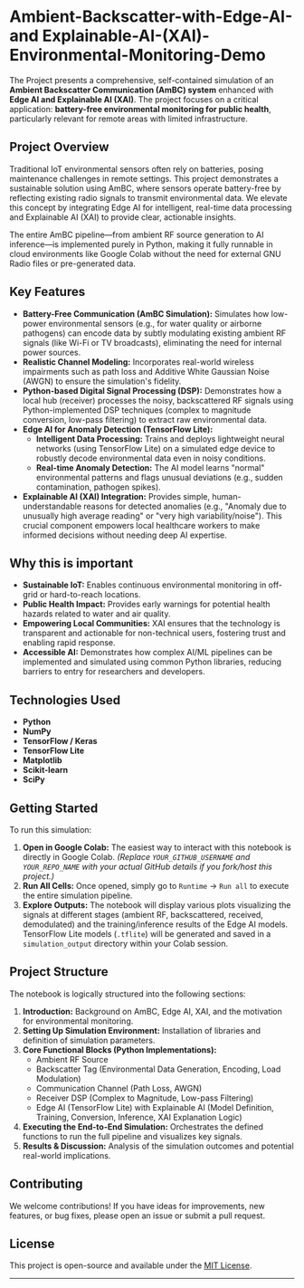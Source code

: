 # Ambient-Backscatter-with-Edge-AI-and Explainable-AI-(XAI)-Environmental-Monitoring-Demo

The Project presents a comprehensive, self-contained simulation of an **Ambient Backscatter Communication (AmBC) system** enhanced with **Edge AI and Explainable AI (XAI)**. The project focuses on a critical application: **battery-free environmental monitoring for public health**, particularly relevant for remote areas with limited infrastructure.

## Project Overview

Traditional IoT environmental sensors often rely on batteries, posing maintenance challenges in remote settings. This project demonstrates a sustainable solution using AmBC, where sensors operate battery-free by reflecting existing radio signals to transmit environmental data. We elevate this concept by integrating Edge AI for intelligent, real-time data processing and Explainable AI (XAI) to provide clear, actionable insights.

The entire AmBC pipeline—from ambient RF source generation to AI inference—is implemented purely in Python, making it fully runnable in cloud environments like Google Colab without the need for external GNU Radio files or pre-generated data.

## Key Features

  * **Battery-Free Communication (AmBC Simulation):** Simulates how low-power environmental sensors (e.g., for water quality or airborne pathogens) can encode data by subtly modulating existing ambient RF signals (like Wi-Fi or TV broadcasts), eliminating the need for internal power sources.
  * **Realistic Channel Modeling:** Incorporates real-world wireless impairments such as path loss and Additive White Gaussian Noise (AWGN) to ensure the simulation's fidelity.
  * **Python-based Digital Signal Processing (DSP):** Demonstrates how a local hub (receiver) processes the noisy, backscattered RF signals using Python-implemented DSP techniques (complex to magnitude conversion, low-pass filtering) to extract raw environmental data.
  * **Edge AI for Anomaly Detection (TensorFlow Lite):**
      * **Intelligent Data Processing:** Trains and deploys lightweight neural networks (using TensorFlow Lite) on a simulated edge device to robustly decode environmental data even in noisy conditions.
      * **Real-time Anomaly Detection:** The AI model learns "normal" environmental patterns and flags unusual deviations (e.g., sudden contamination, pathogen spikes).
  * **Explainable AI (XAI) Integration:** Provides simple, human-understandable reasons for detected anomalies (e.g., "Anomaly due to unusually high average reading" or "very high variability/noise"). This crucial component empowers local healthcare workers to make informed decisions without needing deep AI expertise.

## Why this is important

  * **Sustainable IoT:** Enables continuous environmental monitoring in off-grid or hard-to-reach locations.
  * **Public Health Impact:** Provides early warnings for potential health hazards related to water and air quality.
  * **Empowering Local Communities:** XAI ensures that the technology is transparent and actionable for non-technical users, fostering trust and enabling rapid response.
  * **Accessible AI:** Demonstrates how complex AI/ML pipelines can be implemented and simulated using common Python libraries, reducing barriers to entry for researchers and developers.

## Technologies Used

  * **Python**
  * **NumPy**
  * **TensorFlow / Keras**
  * **TensorFlow Lite**
  * **Matplotlib**
  * **Scikit-learn**
  * **SciPy**

## Getting Started

To run this simulation:

1.  **Open in Google Colab:** The easiest way to interact with this notebook is directly in Google Colab.
    [](https://www.google.com/search?q=https://colab.research.google.com/github/YOUR_GITHUB_USERNAME/YOUR_REPO_NAME/blob/main/Ambient_Backscatter_with_Edge_AI_Environmental_Monitoring_Demo.ipynb)
    *(Replace `YOUR_GITHUB_USERNAME` and `YOUR_REPO_NAME` with your actual GitHub details if you fork/host this project.)*
2.  **Run All Cells:** Once opened, simply go to `Runtime` -\> `Run all` to execute the entire simulation pipeline.
3.  **Explore Outputs:** The notebook will display various plots visualizing the signals at different stages (ambient RF, backscattered, received, demodulated) and the training/inference results of the Edge AI models. TensorFlow Lite models (`.tflite`) will be generated and saved in a `simulation_output` directory within your Colab session.

## Project Structure

The notebook is logically structured into the following sections:

1.  **Introduction:** Background on AmBC, Edge AI, XAI, and the motivation for environmental monitoring.
2.  **Setting Up Simulation Environment:** Installation of libraries and definition of simulation parameters.
3.  **Core Functional Blocks (Python Implementations):**
      * Ambient RF Source
      * Backscatter Tag (Environmental Data Generation, Encoding, Load Modulation)
      * Communication Channel (Path Loss, AWGN)
      * Receiver DSP (Complex to Magnitude, Low-pass Filtering)
      * Edge AI (TensorFlow Lite) with Explainable AI (Model Definition, Training, Conversion, Inference, XAI Explanation Logic)
4.  **Executing the End-to-End Simulation:** Orchestrates the defined functions to run the full pipeline and visualizes key signals.
5.  **Results & Discussion:** Analysis of the simulation outcomes and potential real-world implications.

## Contributing

We welcome contributions\! If you have ideas for improvements, new features, or bug fixes, please open an issue or submit a pull request.

## License

This project is open-source and available under the [MIT License](https://www.google.com/search?q=LICENSE).

-----
